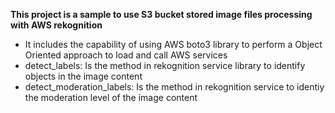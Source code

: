 <b>This project is a sample to use S3 bucket stored image files processing with AWS rekognition</b>
<ul>
<li>It includes the capability of using AWS boto3 library to perform a Object Oriented approach to load and call AWS services</li>
<li>detect_labels: Is the method in rekognition service library to identify objects in the image content</li>
<li>detect_moderation_labels: Is the method in rekognition service to identiy the moderation level of the image content</li>
</ul>
